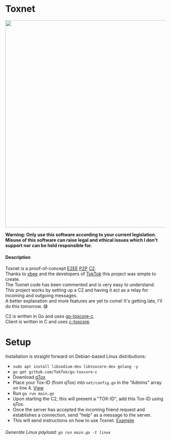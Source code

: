 # Toxnet
<p align="center">
  <img src="https://i.imgur.com/sMbpdVJ.gif" width="650" height="auto">
</p>

__Warning: Only use this software according to your current legislation. Misuse of this software can raise legal and ethical issues which I don't support nor can be held responsible for.__

#### Description
Toxnet is a proof-of-concept [E2EE](https://en.wikipedia.org/wiki/End-to-end_encryption) [P2P](https://en.wikipedia.org/wiki/Peer-to-peer) [C2](https://en.wikipedia.org/wiki/Command_and_control).   
Thanks to [xbee](https://github.com/xbee) and the developers of [TokTok](https://github.com/TokTok) this project was simple to create.  
The Toxnet code has been commented and is very easy to understand.  
This project works by setting up a C2 and having it act as a relay for incoming and outgoing messages.  
A better explanation and more features are yet to come! It's getting late, I'll do this tomorrow. 😅

C2 is written in Go and uses [go-toxcore-c](https://github.com/TokTok/go-toxcore-c).  
Client is written in C and uses [c-toxcore](https://github.com/TokTok/c-toxcore).

Setup
==========
Installation is straight forward on Debian-based Linux distributions:
* `sudo apt install libsodium-dev libtoxcore-dev golang -y`
* `go get github.com/TokTok/go-toxcore-c`
* Download [qTox](https://qtox.github.io/)
* Place your Tox-ID (from qTox) into `net/config.go` in the "Admins" array on line 4. [View](https://github.com/0x4meliorate/toxnet/blob/132b719d250f8a9a0448c09e4f0d882ff047db83/net/config.go#L4)
* Run `go run main.go`
* Upon starting the C2, this will present a "TOX-ID", add this Tox-ID using qTox.
* Once the server has accepted the incoming friend request and establishes a connection, send "help" as a message to the server.
* This will send instructions on how to use Toxnet. [Example](https://i.imgur.com/EgDxnDi.png)

###### Generate Linux payload: `go run main.go -t linux`
